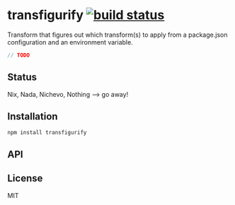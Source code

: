 # transfigurify [![build status](https://secure.travis-ci.org/thlorenz/transfigurify.png)](http://travis-ci.org/thlorenz/transfigurify)

Transform that figures out which transform(s) to apply from a package.json configuration and an environment variable.

```js
// TODO
```

## Status

Nix, Nada, Nichevo, Nothing --> go away!
## Installation

    npm install transfigurify

## API


## License

MIT
